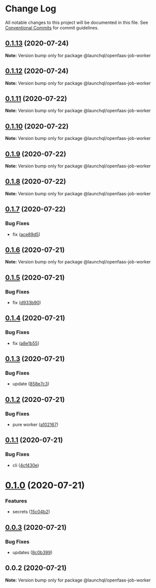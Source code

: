 # Change Log

All notable changes to this project will be documented in this file.
See [Conventional Commits](https://conventionalcommits.org) for commit guidelines.

## [0.1.13](https://github.com/launchql/jobs/compare/@launchql/openfaas-job-worker@0.1.12...@launchql/openfaas-job-worker@0.1.13) (2020-07-24)

**Note:** Version bump only for package @launchql/openfaas-job-worker





## [0.1.12](https://github.com/launchql/jobs/compare/@launchql/openfaas-job-worker@0.1.11...@launchql/openfaas-job-worker@0.1.12) (2020-07-24)

**Note:** Version bump only for package @launchql/openfaas-job-worker





## [0.1.11](https://github.com/launchql/jobs/compare/@launchql/openfaas-job-worker@0.1.10...@launchql/openfaas-job-worker@0.1.11) (2020-07-22)

**Note:** Version bump only for package @launchql/openfaas-job-worker





## [0.1.10](https://github.com/launchql/jobs/compare/@launchql/openfaas-job-worker@0.1.9...@launchql/openfaas-job-worker@0.1.10) (2020-07-22)

**Note:** Version bump only for package @launchql/openfaas-job-worker





## [0.1.9](https://github.com/launchql/jobs/compare/@launchql/openfaas-job-worker@0.1.8...@launchql/openfaas-job-worker@0.1.9) (2020-07-22)

**Note:** Version bump only for package @launchql/openfaas-job-worker





## [0.1.8](https://github.com/launchql/jobs/compare/@launchql/openfaas-job-worker@0.1.7...@launchql/openfaas-job-worker@0.1.8) (2020-07-22)

**Note:** Version bump only for package @launchql/openfaas-job-worker





## [0.1.7](https://github.com/launchql/jobs/compare/@launchql/openfaas-job-worker@0.1.6...@launchql/openfaas-job-worker@0.1.7) (2020-07-22)


### Bug Fixes

* fix ([ace89d5](https://github.com/launchql/jobs/commit/ace89d55d03345a32c486632d831d03a79d63fba))





## [0.1.6](https://github.com/launchql/jobs/compare/@launchql/openfaas-job-worker@0.1.5...@launchql/openfaas-job-worker@0.1.6) (2020-07-21)

**Note:** Version bump only for package @launchql/openfaas-job-worker





## [0.1.5](https://github.com/launchql/jobs/compare/@launchql/openfaas-job-worker@0.1.4...@launchql/openfaas-job-worker@0.1.5) (2020-07-21)


### Bug Fixes

* fix ([d933b90](https://github.com/launchql/jobs/commit/d933b9040ea3fa562ee7d0cd81a4bd453476f843))





## [0.1.4](https://github.com/launchql/jobs/compare/@launchql/openfaas-job-worker@0.1.3...@launchql/openfaas-job-worker@0.1.4) (2020-07-21)


### Bug Fixes

* fix ([a8e1b55](https://github.com/launchql/jobs/commit/a8e1b554ab92373c8643fb74d2724ee3527e4710))





## [0.1.3](https://github.com/launchql/jobs/compare/@launchql/openfaas-job-worker@0.1.2...@launchql/openfaas-job-worker@0.1.3) (2020-07-21)


### Bug Fixes

* update ([858e7c3](https://github.com/launchql/jobs/commit/858e7c32b127be56163704d41cc372931f123a49))





## [0.1.2](https://github.com/launchql/jobs/compare/@launchql/openfaas-job-worker@0.1.1...@launchql/openfaas-job-worker@0.1.2) (2020-07-21)


### Bug Fixes

* pure worker ([a102167](https://github.com/launchql/jobs/commit/a10216743c1af102dfb2c9e970b3b4b6fa8a95da))





## [0.1.1](https://github.com/launchql/jobs/compare/@launchql/openfaas-job-worker@0.1.0...@launchql/openfaas-job-worker@0.1.1) (2020-07-21)


### Bug Fixes

* cli ([4cf430e](https://github.com/launchql/jobs/commit/4cf430e61ec12b488ad7b9123c554f8fc2ae303b))





# [0.1.0](https://github.com/launchql/jobs/compare/@launchql/openfaas-job-worker@0.0.3...@launchql/openfaas-job-worker@0.1.0) (2020-07-21)


### Features

* secrets ([15c04b2](https://github.com/launchql/jobs/commit/15c04b2b4f9d0697f213fc2454f66a154674efa0))





## [0.0.3](https://github.com/launchql/jobs/compare/@launchql/openfaas-job-worker@0.0.2...@launchql/openfaas-job-worker@0.0.3) (2020-07-21)


### Bug Fixes

* updates ([8c0b399](https://github.com/launchql/jobs/commit/8c0b39934cde0fc9331989fe7e522cd10d72167c))





## 0.0.2 (2020-07-21)

**Note:** Version bump only for package @launchql/openfaas-job-worker
